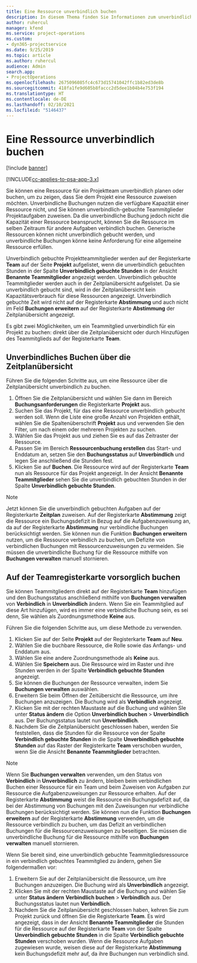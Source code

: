 ```yaml
---
title: Eine Ressource unverbindlich buchen
description: In diesem Thema finden Sie Informationen zum unverbindlichen Planen bzw. Buchen von Projektteammitgliedern.
author: ruhercul
manager: kfend
ms.service: project-operations
ms.custom:
- dyn365-projectservice
ms.date: 9/25/2019
ms.topic: article
ms.author: ruhercul
audience: Admin
search.app:
- ProjectOperations
ms.openlocfilehash: 2675096085fc4c673d15741042ffc1b82ed3de8b
ms.sourcegitcommit: 418fa1fe9d605b8faccc2d5dee1b04b4e753f194
ms.translationtype: HT
ms.contentlocale: de-DE
ms.lasthandoff: 02/10/2021
ms.locfileid: "5146437"
---
```

# <a name="soft-book-a-resource"></a>Eine Ressource unverbindlich buchen

[!include [banner](../includes/psa-now-project-operations.md)]

[!INCLUDE[cc-applies-to-psa-app-3.x](../includes/cc-applies-to-psa-app-3x.md)]

Sie können eine Ressource für ein Projektteam unverbindlich planen oder buchen, um zu zeigen, dass Sie dem Projekt eine Ressource zuweisen möchten. Unverbindliche Buchungen nutzen die verfügbare Kapazität einer Ressource nicht, und Sie können unverbindlich-gebuchte Teammitglieder Projektaufgaben zuweisen. Da die unverbindliche Buchung jedoch nicht die Kapazität einer Ressource beansprucht, können Sie die Ressource im selben Zeitraum für andere Aufgaben verbindlich buchen. Generische Ressourcen können nicht unverbindlich gebucht werden, und unverbindliche Buchungen könne keine Anforderung für eine allgemeine Ressource erfüllen.

Unverbindlich gebuchte Projektteammitglieder werden auf der Registerkarte **Team** auf der Seite **Projekt** aufgelistet, wenn die unverbindlich gebuchten Stunden in der Spalte **Unverbindlich gebuchte Stunden** in der Ansicht **Benannte Teammitglieder** angezeigt werden. Unverbindlich gebuchte Teammitglieder werden auch in der Zeitplanübersicht aufgelistet. Da sie unverbindlich gebucht sind, wird in der Zeitplanübersicht kein Kapazitätsverbrauch für diese Ressourcen angezeigt. Unverbindlich gebuchte Zeit wird nicht auf der Registerkarte **Abstimmung** und auch nicht im Feld **Buchungen erweitern** auf der Registerkarte **Abstimmung** der Zeitplanübersicht angezeigt. 

Es gibt zwei Möglichkeiten, um ein Teammitglied unverbindlich für ein Projekt zu buchen: direkt über die Zeitplanübersicht oder durch Hinzufügen des Teammitglieds auf der Registerkarte **Team**. 

## <a name="soft-book-from-the-schedule-board"></a>Unverbindliches Buchen über die Zeitplanübersicht
Führen Sie die folgenden Schritte aus, um eine Ressource über die Zeitplanübersicht unverbindlich zu buchen. 

1. Öffnen Sie die Zeitplanübersicht und wählen Sie dann im Bereich **Buchungsanforderungen** die Registerkarte **Projekt** aus.
2. Suchen Sie das Projekt, für das eine Ressource unverbindlich gebucht werden soll. Wenn die Liste eine große Anzahl von Projekten enthält, wählen Sie die Spaltenüberschrift **Projekt** aus und verwenden Sie den Filter, um nach einem oder mehreren Projekten zu suchen.
3. Wählen Sie das Projekt aus und ziehen Sie es auf das Zeitraster der Ressource.
5. Passen Sie im Bereich **Ressourcenbuchung erstellen** das Start- und Enddatum an, setzen Sie den **Buchungsstatus** auf **Unverbindlich** und legen Sie anschließend die Stunden fest. 
6. Klicken Sie auf **Buchen**. Die Ressource wird auf der Registerkarte **Team** nun als Ressource für das Projekt angezeigt. In der Ansicht **Benannte Teammitglieder** sehen Sie die unverbindlich gebuchten Stunden in der Spalte **Unverbindlich gebuchte Stunden**.

> [!NOTE]
> Jetzt können Sie die unverbindlich gebuchten Aufgaben auf der Registerkarte **Zeitplan** zuweisen. Auf der Registerkarte **Abstimmung** zeigt die Ressource ein Buchungsdefizit in Bezug auf die Aufgabenzuweisung an, da auf der Registerkarte **Abstimmung** nur verbindliche Buchungen berücksichtigt werden. Sie können nun die Funktion **Buchungen erweitern** nutzen, um die Ressource verbindlich zu buchen, um Defizite von verbindlichen Buchungen mit Ressourcenzuweisungen zu vermeiden. Sie müssen die unverbindliche Buchung für die Ressource mithilfe von **Buchungen verwalten** manuell stornieren.

## <a name="soft-book-on-the-team-tab"></a>Auf der Teamregisterkarte vorsorglich buchen

Sie können Teammitgliedern direkt auf der Registerkarte **Team** hinzufügen und den Buchungsstatus anschließend mithilfe von **Buchungen verwalten** von **Verbindlich** in **Unverbindlich** ändern. Wenn Sie ein Teammitglied auf diese Art hinzufügen, wird es immer eine verbindliche Buchung sein, es sei denn, Sie wählen als Zuordnungsmethode **Keine** aus.

Führen Sie die folgenden Schritte aus, um diese Methode zu verwenden.

1. Klicken Sie auf der Seite **Projekt** auf der Registerkarte **Team** auf **Neu**.
2. Wählen Sie die buchbare Ressource, die Rolle sowie das Anfangs- und Enddatum aus.
3. Wählen Sie eine andere Zuordnungsmethode als **Keine** aus.
4. Wählen Sie **Speichern** aus. Die Ressource wird im Raster und ihre Stunden werden in der Spalte **Verbindlich gebuchte Stunden** angezeigt.
5. Sie können die Buchungen der Ressource verwalten, indem Sie **Buchungen verwalten** auswählen.
6. Erweitern Sie beim Öffnen der Zeitübersicht die Ressource, um ihre Buchungen anzuzeigen. Die Buchung wird als **Verbindlich** angezeigt.
7. Klicken Sie mit der rechten Maustaste auf die Buchung und wählen SIe unter **Status ändern** die Option **Unverbindlich buchen** \> **Unverbindlich** aus. Der Buchungsstatus lautet nun **Unverbindlich**.
8. Nachdem Sie die Zeitplanübersicht geschlossen haben, werden Sie feststellen, dass die Stunden für die Ressource von der Spalte **Verbindlich gebuchte Stunden** in die Spalte **Unverbindlich gebuchte Stunden** auf das Raster der Registerkarte **Team** verschoben wurden, wenn Sie die Ansicht **Benannte Teammitglieder** betrachten.

> [!NOTE]
> Wenn Sie **Buchungen verwalten** verwenden, um den Status von **Verbindlich** in **Unverbindlich** zu ändern, bleiben beim verbindlichen Buchen einer Ressource für ein Team und beim Zuweisen von Aufgaben zur Ressource die Aufgabenzuweisungen zur Ressource erhalten. Auf der Registerkarte **Abstimmung** weist die Ressource ein Buchungsdefizit auf, da bei der Abstimmung von Buchungen mit den Zuweisungen nur verbindliche Buchungen berücksichtigt werden. Sie können nun die Funktion **Buchungen erweitern** auf der Registerkarte **Abstimmung** verwenden, um die Ressource verbindlich zu buchen, um das Defizit an verbindlichen Buchungen für die Ressourcenzuweisungen zu beseitigen. Sie müssen die unverbindliche Buchung für die Ressource mithilfe von **Buchungen verwalten** manuell stornieren.

Wenn Sie bereit sind, eine unverbindlich gebuchte Teammitgliedsressource in ein verbindlich gebuchtes Teammitglied zu ändern, gehen Sie folgendermaßen vor:

1. Erweitern Sie auf der Zeitplanübersicht die Ressource, um ihre Buchungen anzuzeigen. Die Buchung wird als **Unverbindlich** angezeigt.
2. Klicken Sie mit der rechten Maustaste auf die Buchung und wählen Sie unter **Status ändern** **Verbindlich buchen** \> **Verbindlich** aus. Der Buchungsstatus lautet nun **Verbindlich**.
3. Nachdem Sie die Zeitplanübersicht geschlossen haben, kehren Sie zum Projekt zurück und öffnen Sie die Registerkarte **Team**. Es wird angezeigt, dass in der Ansicht **Benannte Teammitglieder** die Stunden für die Ressource auf der Registerkarte **Team** von der Spalte **Unverbindlich gebuchte Stunden** in die Spalte **Verbindlich gebuchte Stunden** verschoben wurden. Wenn die Ressource Aufgaben zugewiesen wurde, weisen diese auf der Registerkarte **Abstimmung** kein Buchungsdefizit mehr auf, da ihre Buchungen nun verbindlich sind.

